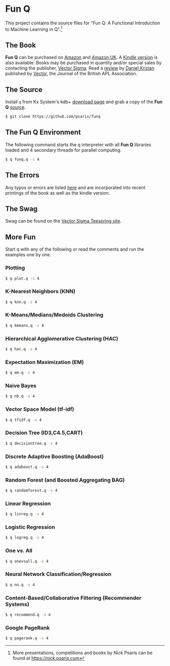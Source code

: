# Fun Q

This project contains the source files for "Fun Q: A Functional
Introduction to Machine Learning in Q".[^fn1]

## The Book

**Fun Q** can be purchased on [Amazon][BOOK] and [Amazon
UK][BOOKUK]. A [Kindle version][KINDLE] is also available.  Books may
be purchased in quantity and/or special sales by contacting the
publisher, [Vector Sigma][VECSIG].  Read a [review][REVIEW] by [Daniel
Krizian][KRIZIAN] published by [Vector][VECTOR], the Journal of the
British APL Association.

[BOOK]: https://www.amazon.com/dp/1734467509 "Fun Q book"
[BOOKUK]: https://www.amazon.co.uk/gp/product/1734467509 "Fun Q book"
[KINDLE]: https://www.amazon.com/dp/B08R5W95WF "Fun Q e-book"
[VECSIG]: mailto:sales@vector-sigma.com "Vector Sigma e-mail"
[REVIEW]: https://vector.org.uk/book-review-fun-q-a-functional-introduction-to-machine-learning-in-q/ "Fun Q book review"
[KRIZIAN]: https://www.linkedin.com/in/danielkrizian/ "Daniel Krizian"
[VECTOR]: https://vector.org.uk/ "Vector - Journal of the British APL Association"

## The Source

Install `q` from Kx System's kdb+ [download page][DOWNLOAD] and grab a
copy of the **Fun Q** [source]({{site.github.repository_url}}).

[DOWNLOAD]: https://kx.com/developers/download-licenses/ "Download Q"

```sh
$ git clone https://github.com/psaris/funq
```

## The Fun Q Environment

The following command starts the q interpreter with all **Fun Q**
libraries loaded and 4 secondary threads for parallel computing.

```sh
$ q funq.q -s 4
```

## The Errors

Any typos or errors are listed [here](errata.adoc) and are
incorporated into recent printings of the book as well as the
kindle version.

## The Swag

Swag can be found on the [Vector Sigma Teespring site][TEESPRING].

[TEESPRING]: https://teespring.com/stores/vectorsigma "Vector Sigma Teespring"

## More Fun

Start q with any of the following or read the comments and run the
examples one by one.

### Plotting

```sh
$ q plot.q -s 4
```

### K-Nearest Neighbors (KNN)

```sh
$ q knn.q -s 4
```

### K-Means/Medians/Medoids Clustering

```sh
$ q kmeans.q -s 4
```

### Hierarchical Agglomerative Clustering (HAC)

```sh
$ q hac.q -s 4
```

### Expectation Maximization (EM)

```sh
$ q em.q -s 4
```

### Naive Bayes

```sh
$ q nb.q -s 4
```

### Vector Space Model (tf-idf)

```sh
$ q tfidf.q -s 4
```

### Decision Tree (ID3,C4.5,CART)

```sh
$ q decisiontree.q -s 4
```

### Discrete Adaptive Boosting (AdaBoost)

```sh
$ q adaboost.q -s 4
```

### Random Forest (and Boosted Aggregating BAG)

```sh
$ q randomforest.q -s 4
```

### Linear Regression

```sh
$ q linreg.q -s 4
```

### Logistic Regression

```sh
$ q logreg.q -s 4
```

### One vs. All

```sh
$ q onevsall.q -s 4
```

### Neural Network Classification/Regression

```sh
$ q nn.q -s 4
```

### Content-Based/Collaborative Filtering (Recommender Systems)

```sh
$ q recommend.q -s 4
```

### Google PageRank

```sh
$ q pagerank.q -s 4
```

<!----- Footnotes ----->

[^fn1]: More presentations, competitions and books by Nick Psaris can
    be found at <https://nick.psaris.com>
